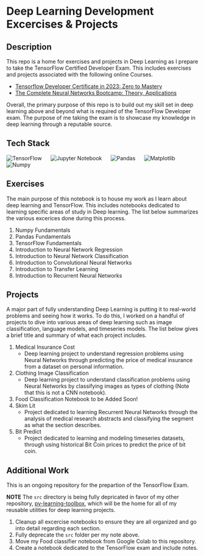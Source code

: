 # Deep Learning Development Excercises & Projects

## Description
This repo is a home for exercises and projects in Deep Learning as I prepare to take the TensorFlow Certified Developer Exam. This includes exercises and projects associated with the following online Courses.

- [Tensorflow Developer Certificate in 2023: Zero to Mastery](https://www.udemy.com/course/tensorflow-developer-certificate-machine-learning-zero-to-mastery/)
- [The Complete Neural Networks Bootcamp: Theory, Applications](https://www.udemy.com/course/the-complete-neural-networks-bootcamp-theory-applications/)

Overall, the primary purpose of this repo is to build out my skill set in deep learning above and beyond what is required of the TensorFlow Developer exam. The purpose of me taking the exam is to showcase my knowledge in deep learning through a reputable source.

## Tech Stack
<img style="padding-right:20px;" align=left alt="TensorFlow" src="https://img.shields.io/badge/TensorFlow-%23FF6F00.svg?style=for-the-badge&logo=TensorFlow&logoColor=whitee"/>
<img style="padding-right:20px;" align=left alt="Jupyter Notebook" src="https://img.shields.io/badge/jupyter-%23FA0F00.svg?style=for-the-badge&logo=jupyter&logoColor=white"/>
<img style="padding-right:20px;" align=left alt="Pandas" src="https://img.shields.io/badge/pandas-%23150458.svg?style=for-the-badge&logo=pandas&logoColor=white"/>
<img style="padding-right:20px;" align=left alt="Matplotlib" src="https://img.shields.io/badge/Matplotlib-%23ffffff.svg?style=for-the-badge&logo=Matplotlib&logoColor=black)"/>
<img style="padding-right:20px;" alt="Numpy" src="https://img.shields.io/badge/numpy-%23013243.svg?style=for-the-badge&logo=numpy&logoColor=white"/>


## Exercises
The main purpose of this notebook is to house my work as I learn about deep learning and TensorFlow. This includes notebooks dedicated to learning specific areas of study in Deep learning. The list below summarizes the various excerices done during this process.

1. Numpy Fundamentals
2. Pandas Fundamentals
3. TensorFlow Fundamentals
4. Introduction to Neural Network Regression
5. Introduction to Neural Network Classification
6. Introduction to Convolutional Neural Networks
7. Introduction to Transfer Learning
8. Introduction to Recurrent Neural Networks


## Projects
A major part of fully understanding Deep Learning is putting it to real-world problems and seeing how it works. To do this, I worked on a handful of projects to dive into various areas of deep learning such as image classification, language models, and timeseries models. The list below gives a brief title and summary of what each project includes.

1. Medical Insurance Cost
   * Deep learning project to understand regression problems using Neural Networks through predicting the price of medical insurance from a dataset on personal information.
2. Clothing Image Classification
    * Deep learning project to understand classification problems using Neural Networks by classifying images as types of clothing (Note that this is not a CNN notebook).
3. Food Classification Notebook to be Added Soon!
4. Skim Lit
    * Project dedicated to learning Recurrent Neural Networks through the analysis of medical research abstracts and classifying the segment as what the section describes.
5. Bit Predict
    * Project dedicated to learning and modeling timeseries datasets, through using historical Bit Coin prices to predict the price of bit coin.

## Additional Work
This is an ongoing repository for the prepartion of the TensorFlow Exam.

**NOTE** The `src` directory is being fully depricated in favor of my other repository, [py-learning-toolbox](https://github.com/bkubick/py-learning-toolbox), which will be the home for all of my reusable utilities for deep learning projects.

1. Cleanup all excercise notebooks to ensure they are all organized and go into detail regarding each section.
2. Fully deprecate the `src` folder per my note above.
3. Move my Food classifier notebook from Google Colab to this repository.
4. Create a notebook dedicated to the TensorFlow exam and include notes.
